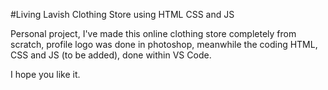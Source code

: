 #Living Lavish Clothing Store using HTML CSS and JS

Personal project, I've made this online clothing store completely from scratch, profile logo was done in photoshop, meanwhile the coding HTML, CSS and JS (to be added), done within VS Code.

I hope you like it.
